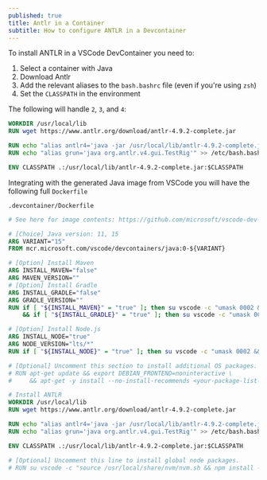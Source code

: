 ```yaml
---
published: true
title: Antlr in a Container
subtitle: How to configure ANTLR in a Devcontainer
---
```


To install ANTLR in a VSCode DevContainer you need to:

1. Select a container with Java
2. Download Antlr
3. Add the relevant aliases to the `bash.bashrc` file (even if you're using `zsh`)
4. Set the `CLASSPATH` in the environment

The following will handle `2`, `3`, and `4`:

```Dockerfile
WORKDIR /usr/local/lib
RUN wget https://www.antlr.org/download/antlr-4.9.2-complete.jar

RUN echo "alias antlr4='java -jar /usr/local/lib/antlr-4.9.2-complete.jar'" >> /etc/bash.bashrc
RUN echo "alias grun='java org.antlr.v4.gui.TestRig'" >> /etc/bash.bashrc

ENV CLASSPATH .:/usr/local/lib/antlr-4.9.2-complete.jar:$CLASSPATH
```

Integrating with the generated Java image from VSCode you will have the following full `Dockerfile`

`.devcontainer/Dockerfile`

```Dockerfile
# See here for image contents: https://github.com/microsoft/vscode-dev-containers/tree/v0.166.1/containers/java/.devcontainer/base.Dockerfile

# [Choice] Java version: 11, 15
ARG VARIANT="15"
FROM mcr.microsoft.com/vscode/devcontainers/java:0-${VARIANT}

# [Option] Install Maven
ARG INSTALL_MAVEN="false"
ARG MAVEN_VERSION=""
# [Option] Install Gradle
ARG INSTALL_GRADLE="false"
ARG GRADLE_VERSION=""
RUN if [ "${INSTALL_MAVEN}" = "true" ]; then su vscode -c "umask 0002 && . /usr/local/sdkman/bin/sdkman-init.sh && sdk install maven \"${MAVEN_VERSION}\""; fi \
    && if [ "${INSTALL_GRADLE}" = "true" ]; then su vscode -c "umask 0002 && . /usr/local/sdkman/bin/sdkman-init.sh && sdk install gradle \"${GRADLE_VERSION}\""; fi

# [Option] Install Node.js
ARG INSTALL_NODE="true"
ARG NODE_VERSION="lts/*"
RUN if [ "${INSTALL_NODE}" = "true" ]; then su vscode -c "umask 0002 && . /usr/local/share/nvm/nvm.sh && nvm install ${NODE_VERSION} 2>&1"; fi

# [Optional] Uncomment this section to install additional OS packages.
# RUN apt-get update && export DEBIAN_FRONTEND=noninteractive \
#     && apt-get -y install --no-install-recommends <your-package-list-here>

# Install ANTLR
WORKDIR /usr/local/lib
RUN wget https://www.antlr.org/download/antlr-4.9.2-complete.jar

RUN echo "alias antlr4='java -jar /usr/local/lib/antlr-4.9.2-complete.jar'" >> /etc/bash.bashrc
RUN echo "alias grun='java org.antlr.v4.gui.TestRig'" >> /etc/bash.bashrc

ENV CLASSPATH .:/usr/local/lib/antlr-4.9.2-complete.jar:$CLASSPATH

# [Optional] Uncomment this line to install global node packages.
# RUN su vscode -c "source /usr/local/share/nvm/nvm.sh && npm install -g <your-package-here>" 2>&1
```
